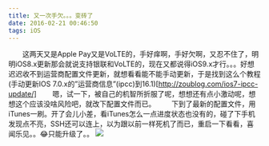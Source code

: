 ```yaml
---
title: 又一次手欠。。。变砖了
date: 2016-02-21 00:46:50
tags: iOS
---
```


&emsp;&emsp;这两天又是Apple Pay又是VoLTE的，手好痒啊，手好欠啊，又忍不住了，明明iOS8.x更新那会就说支持银联和VoLTE的，现在又都说得iOS9.x才行。。。好想迟迟收不到运营商配置文件更新，就想看看能不能手动更新，于是找到这么个教程(手动更新IOS 7.0.x的”运营商信息”\(ipcc\)到16.1)[http://zoublog.com/ios7-ipcc-update/]
&emsp;&emsp;嗯，试一下，被自己的机智所折服了呢，想想还有点小激动呢，想想这个应该没啥风险吧，就改下配置文件而已。
&emsp;&emsp;下到了最新的配置文件，用iTunes一刷。开了会儿小差，看iTunes怎么一点进度状态也没有的，碰了下手机发现点不亮，SSH还可以连上，以为跟以前一样死机了而已，重启一下看看，喜闻乐见。。😂只能升级了。。
![](hand.jpg)

<!-- more -->